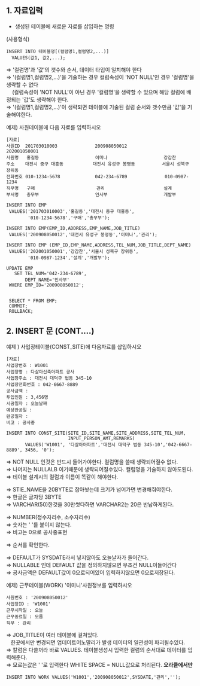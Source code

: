 ## 1\. 자료입력

-   생성된 테이블에 새로운 자료를 삽입하는 명령

(사용형식)

```
INSERT INTO 테이블명[(컬럼명1,컬럼명2,...)]
  VALUES(값1, 값2,...);
```

⇒ '컬럼명'과 '값'의 갯수와 순서, 데이터 타입이 일치해야 한다  
⇒ '(컬럼명1,컬럼명2,...)'을 기술하는 경우 컬럼속성이 'NOT NULL'인 경우 '컬럼명'을 생략할 수 없다  
    (컬럼속성이 'NOT NULL'이 아닌 경우 '컬럼명'을 생략할 수 있으며 해당 컬럼에 배정되는 '값'도 생략해야 한다.  
⇒ '(컬럼명1,컬럼명2,...)'이 생략되면 테이블에 기술된 컬럼 순서와 갯수만큼 '값'을 기술해야한다.

예제) 사원테이블에 다음 자료를 입력하시오

```
[자료]
사원ID  201703010003              200908050012              202001050001
사원명   홍길동                     이미나                     강감찬
주소    대전시 중구 대흥동           대전시 유성구 봉명동          서울시 성북구 장위동
전화번호 010-1234-5678             042-234-6789              010-0987-1234
직무명   구매                       관리                      설계
부서명   총무부                     인사부                     개발부
```

```
INSERT INTO EMP
 VALUES('201703010003','홍길동','대전시 중구 대흥동',
        '010-1234-5678','구매','총무부');
        
INSERT INTO EMP(EMP_ID,ADDRESS,EMP_NAME,JOB_TITLE)
 VALUES('200908050012','대전시 유성구 봉명동','이미나','관리');       
 
INSERT INTO EMP (EMP_ID,EMP_NAME,ADDRESS,TEL_NUM,JOB_TITLE,DEPT_NAME)
 VALUES('202001050001','강감찬','서울시 성북구 장위동',
        '010-0987-1234','설계','개발부');
 
UPDATE EMP
   SET TEL_NUM='042-234-6789',
       DEPT_NAME='인사부'
 WHERE EMP_ID='200908050012';
 
 
 SELECT * FROM EMP; 
 COMMIT;
 ROLLBACK;
```

## 2\. INSERT 문 (CONT....)

예제 ) 사업장테이블(CONST\_SITE)에 다음자료를 삽입하시오

```
[자료]
사업장번호 : W1001
사업장명 : 다살아신축아파트 공사
사업장주소 : 대전시 대덕구 법동 345-10
사업장전화번호 : 042-6667-8889
공사금액 : 
투입인원 : 3,456명
시공일자 : 오늘날짜
예상완공일 : 
완공일자 : 
비고 : 공사중
```

```
INSERT INTO CONST_SITE(SITE_ID,SITE_NAME,SITE_ADDRESS,SITE_TEL_NUM,
                       INPUT_PERSON_AMT,REMARKS)
       VALUES('W1001', '다살아아파트','대전시 대덕구 법동 345-10','042-6667-8889', 3456, '0');
```

⇒ NOT NULL 인것은 반드시 들어가야한다. 컬럼명을 쓸때 생략되어질수 없다.  
⇒ 나머지는 NULLALB 이기때문에 생략되어질수있다. 컬럼명을 기술하지 않아도된다.  
⇒ 테이블 설계시의 컬럼과 이름이 똑같이 해야한다.

⇒ STIE\_NAME을 20BYTE로 잡아놧는데 크기가 넘어가면 변경해줘야한다.  
⇒ 한글은 글자당 3BYTE  
⇒ VARCHAR(50)한것을 30만썻다하면 VARCHAR2는 20은 반납하게된다.

⇒ NUMBER(정수자리수, 소수자리수)  
⇒ 숫자는 ' '를 붙이지 않는다.  
⇒ 비고는 0으로 공사중표현

⇒ 순서를 확인한다.

⇒ DEFAULT가 SYSDATE라서 넣지않아도 오늘날자가 들어간다.  
⇒ NULLABLE 인데 DEFAULT 값을 정의하지않으면 무조건 NULL이들어간다  
⇒ 공사금액은 DEFAULT값이 0으로되어있어 입력하지않으면 0으로저장된다.

예제) 근무테이블(WORK) '이미니'사원정보를 입력하시오

```
사원번호 : '200908050012'
사업장ID : 'W1001'
근무시작일 : 오늘
근무종료일 : 모름
직무 : 관리
```

⇒ JOB\_TITLE이 여러 테이블에 걸쳐있다.  
   한곳에서만 변경되면 업데이트어노말리가 발생 데이터의 일관성이 파괴될수있다.  
⇒ 칼럼은 다쓸꺼라 바로 VALUES. 테이블생성시 입력한 컬럼의 순서대로 데이터를 입력해준다.  
⇒ 모르는값은 ' '로 입력한다 WHITE SPACE = NULL값으로 처리된다. **오라클에서만**

```
INSERT INTO WORK VALUES('W1001','200908050012',SYSDATE,'관리','');
```

